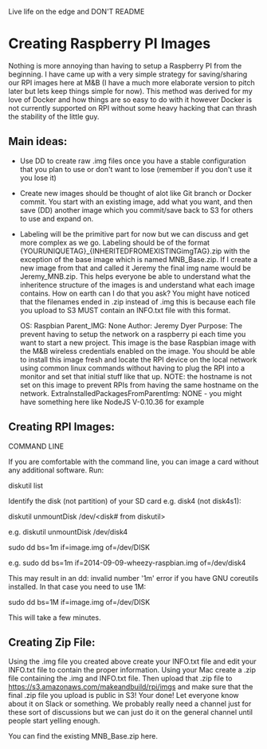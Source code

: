 Live life on the edge and DON'T README

Creating Raspberry PI Images
============================
Nothing is more annoying than having to setup a Raspberry PI from the beginning. I have came up with a very simple strategy for saving/sharing our RPI images here at M&B (I have a much more elaborate version to pitch later but lets keep things simple for now). This method was derived for my love of Docker and how things are so easy to do with it however Docker is not currently supported on RPI without some heavy hacking that can thrash the stability of the little guy. 

Main ideas:
-----------
* Use DD to create raw .img files once you have a stable configuration that you plan to use or don't want to lose (remember if you don't use it you lose it)
* Create new images should be thought of alot like Git branch or Docker commit. You start with an existing image, add what you want, and then save (DD) another image which you commit/save back to S3 for others to use and expand on.
* Labeling will be the primitive part for now but we can discuss and get more complex as we go. Labeling should be of the format {YOURUNIQUETAG}_{INHERITEDFROMEXISTINGimgTAG}.zip with the exception of the base image which is named MNB_Base.zip. If I create a new image from that and called it Jeremy the final img name would be Jeremy_MNB.zip. This helps everyone be able to understand what the inheritence structure of the images is and understand what each image contains. How on earth can I do that you ask? You might have noticed that the filenames ended in .zip instead of .img this is because each file you upload to S3 MUST contain an INFO.txt file with this format.


	OS: Raspbian
	Parent_IMG: None
	Author: Jeremy Dyer
	Purpose: The prevent having to setup the network on a raspberry pi each time you want to start a new project. This image is the base Raspbian image with the M&B wireless credentials enabled on the image. You should be able to install this image fresh and locate the RPI device on the local network using common linux commands without having to plug the RPI into a monitor and set that initial stuff like that up. NOTE: the hostname is not set on this image to prevent RPIs from having the same hostname on the network.
	ExtraInstalledPackagesFromParentImg: NONE - you might have something here like NodeJS V-0.10.36 for example


Creating RPI Images:
--------------------
COMMAND LINE

If you are comfortable with the command line, you can image a card without any additional software. Run:

diskutil list

Identify the disk (not partition) of your SD card e.g. disk4 (not disk4s1):

diskutil unmountDisk /dev/<disk# from diskutil>

e.g. diskutil unmountDisk /dev/disk4

sudo dd bs=1m if=image.img of=/dev/DISK

e.g. sudo dd bs=1m if=2014-09-09-wheezy-raspbian.img of=/dev/disk4

This may result in an dd: invalid number '1m' error if you have GNU coreutils installed. In that case you need to use 1M:

sudo dd bs=1M if=image.img of=/dev/DISK

This will take a few minutes.

Creating Zip File:
------------------
Using the .img file you created above create your INFO.txt file and edit your INFO.txt file to contain the proper information. Using your Mac create a .zip file containing the .img and INFO.txt file. Then upload that .zip file to https://s3.amazonaws.com/makeandbuild/rpi/imgs and make sure that the final .zip file you upload is public in S3! Your done! Let everyone know about it on Slack or something. We probably really need a channel just for these sort of discussions but we can just do it on the general channel until people start yelling enough.

You can find the existing MNB_Base.zip here.
